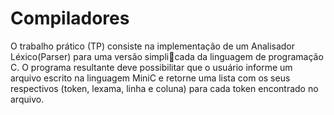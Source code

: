 # Compiladores

O trabalho prático (TP) consiste na implementação de um Analisador Léxico(Parser) para uma versão simplicada da linguagem de programação C. O programa resultante deve possibilitar que o usuário informe um arquivo escrito na linguagem MiniC e retorne uma lista com os seus respectivos (token, lexama, linha e coluna) para cada token encontrado no arquivo.
